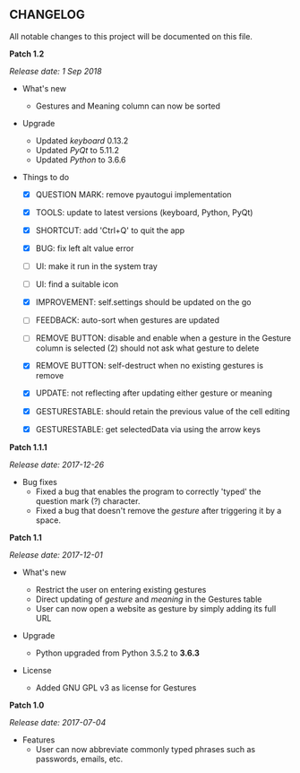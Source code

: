 CHANGELOG
---------
All notable changes to this project will be documented on this file.

**Patch 1.2**

_Release date: 1 Sep 2018_

* What's new
    * Gestures and Meaning column can now be sorted

* Upgrade
    * Updated _keyboard_ 0.13.2
    * Updated _PyQt_ to 5.11.2
    * Updated _Python_ to 3.6.6

* Things to do
    - [x] QUESTION MARK: remove pyautogui implementation
    - [x] TOOLS: update to latest versions (keyboard, Python, PyQt)
    - [x] SHORTCUT: add 'Ctrl+Q' to quit the app 
    - [x] BUG: fix left alt value error
    - [ ] UI: make it run in the system tray
    - [ ] UI: find a suitable icon
    - [x] IMPROVEMENT: self.settings should be updated on the go
    - [ ] FEEDBACK: auto-sort when gestures are updated
    - [ ] REMOVE BUTTON: disable and enable when a gesture in the Gesture column is selected (2) should not ask what gesture to delete
    - [x] REMOVE BUTTON: self-destruct when no existing gestures is remove
    - [x] UPDATE: not reflecting after updating either gesture or meaning
    - [x] GESTURESTABLE: should retain the previous value of the cell editing
    - [x] GESTURESTABLE: get selectedData via using the arrow keys


**Patch 1.1.1**

_Release date: 2017-12-26_

* Bug fixes
    * Fixed a bug that enables the program to correctly 'typed' the question mark (?) character.
    * Fixed a bug that doesn't remove the _gesture_ after triggering it by a space.


**Patch 1.1**

_Release date: 2017-12-01_

* What's new
    * Restrict the user on entering existing gestures
    * Direct updating of _gesture_ and _meaning_ in the Gestures table
    * User can now open a website as gesture by simply adding its full URL 

* Upgrade
    * Python upgraded from Python 3.5.2 to **3.6.3**

* License
    * Added GNU GPL v3 as license for Gestures


**Patch 1.0**

_Release date: 2017-07-04_

* Features
    * User can now abbreviate commonly typed phrases such as passwords, emails, etc.

